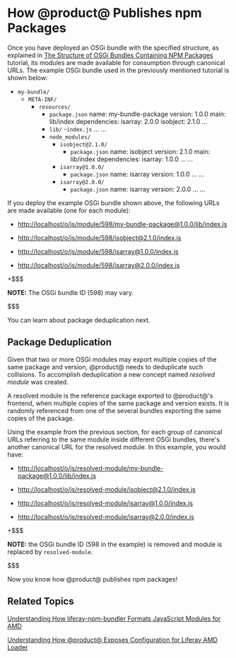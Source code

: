 # How @product@ Publishes npm Packages [](id=how-liferay-portal-publishes-npm-packages)

Once you have deployed an OSGi bundle with the specified structure, as explained 
in [The Structure of OSGi Bundles Containing NPM Packages](/develop/tutorials/-/knowledge_base/7-0/the-structure-of-osgi-bundles-containing-npm-packages)  
tutorial, its modules are made available for consumption through canonical URLs.
The example OSGi bundle used in the previously mentioned tutorial is shown below:

- `my-bundle/`
    - `META-INF/`
        - `resources/`
            - `package.json`
                name: my-bundle-package
                version: 1.0.0
                main: lib/index
                dependencies:
                    isarray: 2.0.0
                    isobject: 2.1.0
                ...
            - `lib/`
                -`index.js`
                ...
            ...
            - `node_modules/`
                - `isobject@2.1.0/`
                    - `package.json`
                        name: isobject
                        version: 2.1.0
                        main: lib/index
                        dependencies:
                            isarray: 1.0.0
                        ...
                    ...
                - `isarray@1.0.0/`
                    - `package.json`
                        name: isarray
                        version: 1.0.0
                        ...
                    ...
                - `isarray@2.0.0/`
                    - `package.json`
                        name: isarray
                        version: 2.0.0
                        ...
                    ...
 
If you deploy the example OSGi bundle shown above, the following URLs are made 
available (one for each module):

- [http://localhost/o/js/module/598/my-bundle-package@1.0.0/lib/index.js](http://localhost/o/js/module/598/my-bundle-package@1.0.0/lib/index.js)

- [http://localhost/o/js/module/598/isobject@2.1.0/index.js](http://localhost/o/js/module/598/isobject@2.1.0/index.js)

- [http://localhost/o/js/module/598/isarray@1.0.0/index.js](http://localhost/o/js/module/598/isarray@1.0.0/index.js)

- [http://localhost/o/js/module/598/isarray@2.0.0/index.js](http://localhost/o/js/module/598/isarray@2.0.0/index.js)

+$$$

**NOTE:** The OSGi bundle ID (598) may vary.

$$$

You can learn about package deduplication next.

## Package Deduplication [](id=package-deduplication)

Given that two or more OSGi modules may export multiple copies of the same 
package and version, @product@ needs to deduplicate such collisions. To 
accomplish deduplication a new concept named *resolved module* was created.

A resolved module is the reference package exported to @product@'s frontend, 
when multiple copies of the same package and version exists. It is randomly 
referenced from one of the several bundles exporting the same copies of the 
package.

Using the example from the previous section, for each group of canonical URLs 
referring to the same module inside different OSGi bundles, there's another 
canonical URL for the resolved module. In this example, you would have:

- [http://localhost/o/js/resolved-module/my-bundle-package@1.0.0/lib/index.js](http://localhost/o/js/resolved-module/my-bundle-package@1.0.0/lib/index.js)

- [http://localhost/o/js/resolved-module/isobject@2.1.0/index.js](http://localhost/o/js/resolved-module/isobject@2.1.0/index.js)

- [http://localhost/o/js/resolved-module/isarray@1.0.0/index.js](http://localhost/o/js/resolved-module/isarray@1.0.0/index.js)

- [http://localhost/o/js/resolved-module/isarray@2.0.0/index.js](http://localhost/o/js/resolved-module/isarray@2.0.0/index.js)

+$$$

**NOTE:**  the OSGi bundle ID (598 in the example) is removed and module is 
replaced by `resolved-module`.

$$$

Now you know how @product@ publishes npm packages!

## Related Topics

[Understanding How liferay-npm-bundler Formats JavaScript Modules for AMD](/develop/tutorials/-/knowledge_base/7-0/understanding-how-liferay-npm-bundler-formats-javascript-modules-for-amd)

[Understanding How @product@ Exposes Configuration for Liferay AMD Loader](/develop/tutorials/-/knowledge_base/7-0/how-liferay-portal-exposes-configuration-for-amd)
